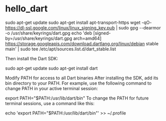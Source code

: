 # hello_dart
 sudo apt-get update
 sudo apt-get install apt-transport-https
 wget -qO- https://dl-ssl.google.com/linux/linux_signing_key.pub | sudo gpg --dearmor -o /usr/share/keyrings/dart.gpg
 echo 'deb [signed-by=/usr/share/keyrings/dart.gpg arch=amd64] https://storage.googleapis.com/download.dartlang.org/linux/debian stable main' | sudo tee /etc/apt/sources.list.d/dart_stable.list
 
 Then install the Dart SDK:

 sudo apt-get update
 sudo apt-get install dart
 
 Modify PATH for access to all Dart binaries
After installing the SDK, add its bin directory to your PATH. For example, use the following command to change PATH in your active terminal session:

 export PATH="$PATH:/usr/lib/dart/bin"
To change the PATH for future terminal sessions, use a command like this:

 echo 'export PATH="$PATH:/usr/lib/dart/bin"' >> ~/.profile
